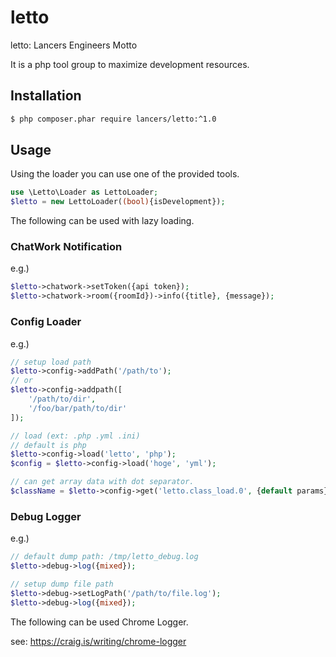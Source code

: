 # letto
letto: Lancers Engineers Motto

It is a php tool group to maximize development resources.

## Installation

```bash
$ php composer.phar require lancers/letto:^1.0
```

## Usage
Using the loader you can use one of the provided tools.

```php
use \Letto\Loader as LettoLoader;
$letto = new LettoLoader((bool){isDevelopment});
```

The following can be used with lazy loading.

### ChatWork Notification
e.g.)

```php
$letto->chatwork->setToken({api token});
$letto->chatwork->room({roomId})->info({title}, {message});
```

### Config Loader
e.g.)

```php
// setup load path
$letto->config->addPath('/path/to');
// or
$letto->config->addpath([
    '/path/to/dir',
    '/foo/bar/path/to/dir'
]);

// load (ext: .php .yml .ini)
// default is php
$letto->config->load('letto', 'php');
$config = $letto->config->load('hoge', 'yml');

// can get array data with dot separator.
$className = $letto->config->get('letto.class_load.0', {default params});
```

### Debug Logger
e.g.)

```php
// default dump path: /tmp/letto_debug.log
$letto->debug->log({mixed});

// setup dump file path
$letto->debug->setLogPath('/path/to/file.log');
$letto->debug->log({mixed});
```

The following can be used Chrome Logger.

see: https://craig.is/writing/chrome-logger
